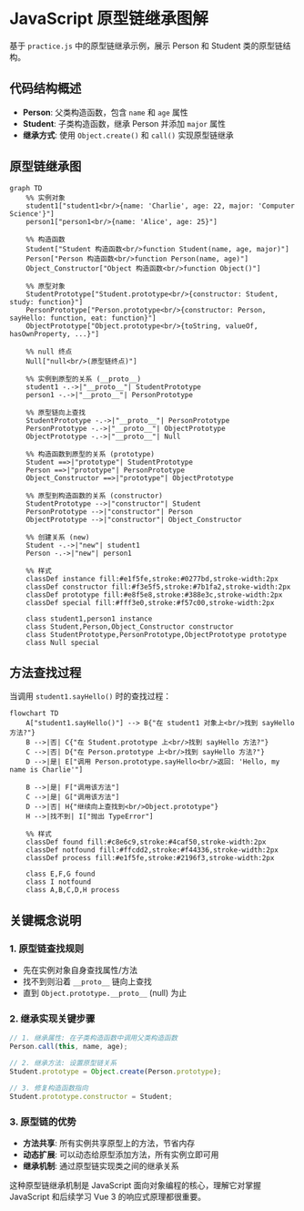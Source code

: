 # JavaScript 原型链继承图解

基于 `practice.js` 中的原型链继承示例，展示 Person 和 Student 类的原型链结构。

## 代码结构概述
- **Person**: 父类构造函数，包含 `name` 和 `age` 属性
- **Student**: 子类构造函数，继承 Person 并添加 `major` 属性
- **继承方式**: 使用 `Object.create()` 和 `call()` 实现原型链继承

## 原型链继承图

```mermaid
graph TD
    %% 实例对象
    student1["student1<br/>{name: 'Charlie', age: 22, major: 'Computer Science'}"]
    person1["person1<br/>{name: 'Alice', age: 25}"]
    
    %% 构造函数
    Student["Student 构造函数<br/>function Student(name, age, major)"]
    Person["Person 构造函数<br/>function Person(name, age)"]
    Object_Constructor["Object 构造函数<br/>function Object()"]
    
    %% 原型对象
    StudentPrototype["Student.prototype<br/>{constructor: Student, study: function}"]
    PersonPrototype["Person.prototype<br/>{constructor: Person, sayHello: function, eat: function}"]
    ObjectPrototype["Object.prototype<br/>{toString, valueOf, hasOwnProperty, ...}"]
    
    %% null 终点
    Null["null<br/>(原型链终点)"]
    
    %% 实例到原型的关系 (__proto__)
    student1 -.->|"__proto__"| StudentPrototype
    person1 -.->|"__proto__"| PersonPrototype
    
    %% 原型链向上查找
    StudentPrototype -.->|"__proto__"| PersonPrototype
    PersonPrototype -.->|"__proto__"| ObjectPrototype
    ObjectPrototype -.->|"__proto__"| Null
    
    %% 构造函数到原型的关系 (prototype)
    Student ==>|"prototype"| StudentPrototype
    Person ==>|"prototype"| PersonPrototype
    Object_Constructor ==>|"prototype"| ObjectPrototype
    
    %% 原型到构造函数的关系 (constructor)
    StudentPrototype -->|"constructor"| Student
    PersonPrototype -->|"constructor"| Person
    ObjectPrototype -->|"constructor"| Object_Constructor
    
    %% 创建关系 (new)
    Student -.->|"new"| student1
    Person -.->|"new"| person1
    
    %% 样式
    classDef instance fill:#e1f5fe,stroke:#0277bd,stroke-width:2px
    classDef constructor fill:#f3e5f5,stroke:#7b1fa2,stroke-width:2px
    classDef prototype fill:#e8f5e8,stroke:#388e3c,stroke-width:2px
    classDef special fill:#fff3e0,stroke:#f57c00,stroke-width:2px
    
    class student1,person1 instance
    class Student,Person,Object_Constructor constructor
    class StudentPrototype,PersonPrototype,ObjectPrototype prototype
    class Null special
```

## 方法查找过程

当调用 `student1.sayHello()` 时的查找过程：

```mermaid
flowchart TD
    A["student1.sayHello()"] --> B{"在 student1 对象上<br/>找到 sayHello 方法?"}
    B -->|否| C{"在 Student.prototype 上<br/>找到 sayHello 方法?"}
    C -->|否| D{"在 Person.prototype 上<br/>找到 sayHello 方法?"}
    D -->|是| E["调用 Person.prototype.sayHello<br/>返回: 'Hello, my name is Charlie'"]
    
    B -->|是| F["调用该方法"]
    C -->|是| G["调用该方法"]
    D -->|否| H{"继续向上查找到<br/>Object.prototype"}
    H -->|找不到| I["抛出 TypeError"]
    
    %% 样式
    classDef found fill:#c8e6c9,stroke:#4caf50,stroke-width:2px
    classDef notfound fill:#ffcdd2,stroke:#f44336,stroke-width:2px
    classDef process fill:#e1f5fe,stroke:#2196f3,stroke-width:2px
    
    class E,F,G found
    class I notfound
    class A,B,C,D,H process
```

## 关键概念说明

### 1. 原型链查找规则
- 先在实例对象自身查找属性/方法
- 找不到则沿着 `__proto__` 链向上查找
- 直到 `Object.prototype.__proto__` (null) 为止

### 2. 继承实现关键步骤
```javascript
// 1. 继承属性: 在子类构造函数中调用父类构造函数
Person.call(this, name, age);

// 2. 继承方法: 设置原型链关系
Student.prototype = Object.create(Person.prototype);

// 3. 修复构造函数指向
Student.prototype.constructor = Student;
```

### 3. 原型链的优势
- **方法共享**: 所有实例共享原型上的方法，节省内存
- **动态扩展**: 可以动态给原型添加方法，所有实例立即可用
- **继承机制**: 通过原型链实现类之间的继承关系

这种原型链继承机制是 JavaScript 面向对象编程的核心，理解它对掌握 JavaScript 和后续学习 Vue 3 的响应式原理都很重要。